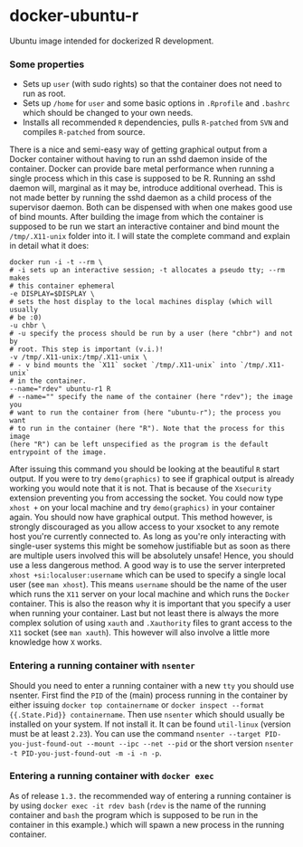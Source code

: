 docker-ubuntu-r
===============

Ubuntu image intended for dockerized R development.

### Some properties

* Sets up `user` (with sudo rights) so that the container does not need to
  run as root.
* Sets up `/home` for `user` and some basic options in `.Rprofile` and
  `.bashrc` which should be changed to your own needs.
* Installs all recommended `R` dependencies, pulls `R-patched` from `SVN` and
  compiles `R-patched` from source.

There is a nice and semi-easy way of getting graphical output from a
Docker container without having to run an sshd daemon inside of the
container. Docker can provide bare metal performance when running a single
process which in this case is supposed to be R. Running an sshd daemon
will, marginal as it may be, introduce additional overhead. This is not
made better by running the sshd daemon as a child process of the
supervisor daemon. Both can be dispensed with when one makes good use of
bind mounts. After building the image from which the container is supposed
to be run we start an interactive container and bind mount the
`/tmp/.X11-unix` folder into it. I will state the complete command and
explain in detail what it does:

```
docker run -i -t --rm \
# -i sets up an interactive session; -t allocates a pseudo tty; --rm makes
# this container ephemeral
-e DISPLAY=$DISPLAY \
# sets the host display to the local machines display (which will usually
# be :0)
-u chbr \
# -u specify the process should be run by a user (here "chbr") and not by
# root. This step is important (v.i.)!
-v /tmp/.X11-unix:/tmp/.X11-unix \
# - v bind mounts the `X11` socket `/tmp/.X11-unix` into `/tmp/.X11-unix`
# in the container.
--name="rdev" ubuntu-r1 R
# --name="" specify the name of the container (here "rdev"); the image you
# want to run the container from (here "ubuntu-r"); the process you want
# to run in the container (here "R"). Note that the process for this image
(here "R") can be left unspecified as the program is the default
entrypoint of the image.
```

After issuing this command you should be looking at the beautiful `R`
start output. If you were to try `demo(graphics)` to see if graphical
output is already working you would note that it is not. That is because
of the `Xsecurity` extension preventing you from accessing the socket. You
could now type `xhost +` on your local machine and try `demo(graphics)` in
your container again. You should now have graphical output. This method
however, is strongly discouraged as you allow access to your xsocket to
any remote host you're currently connected to. As long as you're only
interacting with single-user systems this might be somehow justifiable but
as soon as there are multiple users involved this will be absolutely
unsafe! Hence, you should use a less dangerous method. A good way is to
use the server interpreted `xhost +si:localuser:username` which can be
used to specify a single local user (see `man xhost`). This means
`username` should be the name of the user which runs the `X11` server on
your local machine and which runs the `Docker` container. This is also the
reason why it is important that you specify a user when running your
container. Last but not least there is always the more complex solution of
using `xauth` and `.Xauthority` files to grant access to the `X11` socket
(see `man xauth`). This however will also involve a little more knowledge
how `X` works.

### Entering a running container with `nsenter`

Should you need to enter a running container with a new `tty` you should
use nsenter. First find the `PID` of the (main) process running in the
container by either issuing `docker top containername` or `docker inspect
--format {{.State.Pid}} containername`. Then use `nsenter` which should
usually be installed on your system. If not install it. It can be found
`util-linux` (version must be at least `2.23`). You can use the command
`nsenter --target PID-you-just-found-out --mount --ipc --net --pid` or the
short version `nsenter -t PID-you-just-found-out -m -i -n -p`.

### Entering a running container with `docker exec`
As of release `1.3.` the recommended way of entering a running container
is by using `docker exec -it rdev bash` (`rdev` is the name of the running
container  and `bash` the program which is supposed to be run in the
container in this example.) which will spawn a new process in the running
container.
